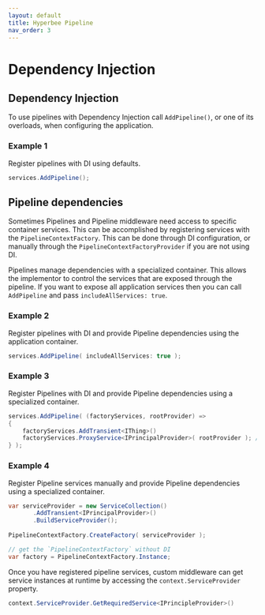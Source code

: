 ```yaml
---
layout: default
title: Hyperbee Pipeline
nav_order: 3
---
```


# Dependency Injection

## Dependency Injection

To use pipelines with Dependency Injection call `AddPipeline()`, or one of its overloads, when configuring
the application.

### Example 1
Register pipelines with DI using defaults.

```csharp
services.AddPipeline();
```

## Pipeline dependencies

Sometimes Pipelines and Pipeline middleware need access to specific container services. This can be
accomplished by registering services with the `PipelineContextFactory`. This can be done through
DI configuration, or manually through the `PipelineContextFactoryProvider` if you are not using DI.

Pipelines manage dependencies with a specialized container. This allows the implementor to control
the services that are exposed through the pipeline. If you want to expose all application
services then you can call `AddPipeline` and pass `includeAllServices: true`. 

### Example 2
Register pipelines with DI and provide Pipeline dependencies using the application container.

```csharp
services.AddPipeline( includeAllServices: true );
```

### Example 3
Register Pipelines with DI and provide Pipeline dependencies using a specialized container.

```csharp
services.AddPipeline( (factoryServices, rootProvider) =>
{
    factoryServices.AddTransient<IThing>()
    factoryServices.ProxyService<IPrincipalProvider>( rootProvider ); // pull from root container
} );
```

### Example 4
Register Pipeline services manually and provide Pipeline dependencies using a specialized container.

```csharp
var serviceProvider = new ServiceCollection()
       .AddTransient<IPrincipalProvider>()
       .BuildServiceProvider();
   
PipelineContextFactory.CreateFactory( serviceProvider );

// get the `PipelineContextFactory` without DI
var factory = PipelineContextFactory.Instance;
```

Once you have registered pipeline services, custom middleware can get service instances at runtime 
by accessing the `context.ServiceProvider` property.

```csharp
context.ServiceProvider.GetRequiredService<IPrincipleProvider>()
```
